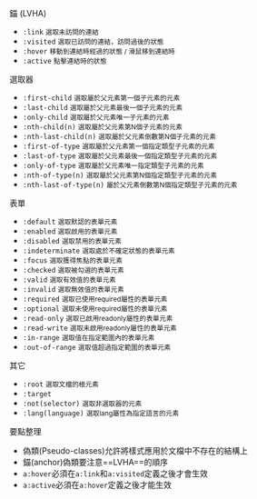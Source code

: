 錨 (LVHA)
- `:link` <small>選取未訪問的連結</small>
- `:visited` <small>選取已訪問的連結，訪問過後的狀態</small>
- `:hover` <small>移動到連結時經過的狀態 / 滑鼠移到連結時</small>
- `:active` <small>點擊連結時的狀態</small>

選取器
- `:first-child` <small>選取屬於父元素第一個子元素的元素</small>
- `:last-child` <small>選取屬於父元素最後一個子元素的元素</small>
- `:only-child` <small>選取屬於父元素唯一子元素的元素</small>
- `:nth-child(n)` <small>選取屬於父元素第N個子元素的元素</small>
- `:nth-last-child(n)` <small>選取屬於父元素倒數第N個子元素的元素</small>
- `:first-of-type` <small>選取屬於父元素第一個指定類型子元素的元素</small>
- `:last-of-type` <small>選取屬於父元素最後一個指定類型子元素的元素</small>
- `:only-of-type` <small>選取屬於父元素唯一指定類型子元素的元素</small>
- `:nth-of-type(n)` <small>選取屬於父元素第N個指定類型子元素的元素</small>
- `:nth-last-of-type(n)` <small>屬於父元素倒數第N個指定類型子元素的元素</small>

表單
- `:default` <small>選取默認的表單元素</small>
- `:enabled` <small>選取啟用的表單元素</small>
- `:disabled` <small>選取禁用的表單元素</small>
- `:indeterminate` <small>選取處於不確定狀態的表單元素</small>
- `:focus` <small>選取獲得焦點的表單元素</small>
- `:checked` <small>選取被勾選的表單元素</small>
- `:valid` <small>選取有效值的表單元素</small>
- `:invalid` <small>選取無效值的表單元素</small>
- `:required` <small>選取已使用required屬性的表單元素</small>
- `:optional` <small>選取未使用required屬性的表單元素</small>
- `:read-only` <small>選取已啟用readonly屬性的表單元素</small>
- `:read-write` <small>選取未啟用readonly屬性的表單元素</small>
- `:in-range` <small>選取值在指定範圍內的表單元素</small>
- `:out-of-range` <small>選取值超過指定範圍的表單元素</small>

其它
- `:root` <small>選取文檔的根元素</small>
- `:target`
- `:not(selector)` <small>選取非選取器的元素</small>
- `:lang(language)` <small>選取lang屬性為指定語言的元素</small>

要點整理
- 偽類(Pseudo-classes)允許將樣式應用於文檔中不存在的結構上
- 錨(anchor)偽類要注意==LVHA==的順序
- `a:hover`必須在`a:link`和`a:visited`定義之後才會生效
- `a:active`必須在`a:hover`定義之後才能生效
